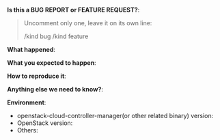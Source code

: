 <!--
Please add the affected binary name in the title unless multiple binaries are affected, e.g.
[cinder-csi-plugin] Cannot delete PV
For openstack-cloud-controller-manager, you can use [occm] for short.

All the currently maintained binaries are:
* openstack-cloud-controller-manager (occm)
* cinder-csi-plugin
* manila-csi-plugin
* k8s-keystone-auth
* client-keystone-auth
* octavia-ingress-controller
* magnum-auto-healer
* barbican-kms-plugin
-->

**Is this a BUG REPORT or FEATURE REQUEST?**:

> Uncomment only one, leave it on its own line: 
>
> /kind bug
> /kind feature

**What happened**:


**What you expected to happen**:


**How to reproduce it**:


**Anything else we need to know?**:


**Environment**:
- openstack-cloud-controller-manager(or other related binary) version:
- OpenStack version:
- Others:
